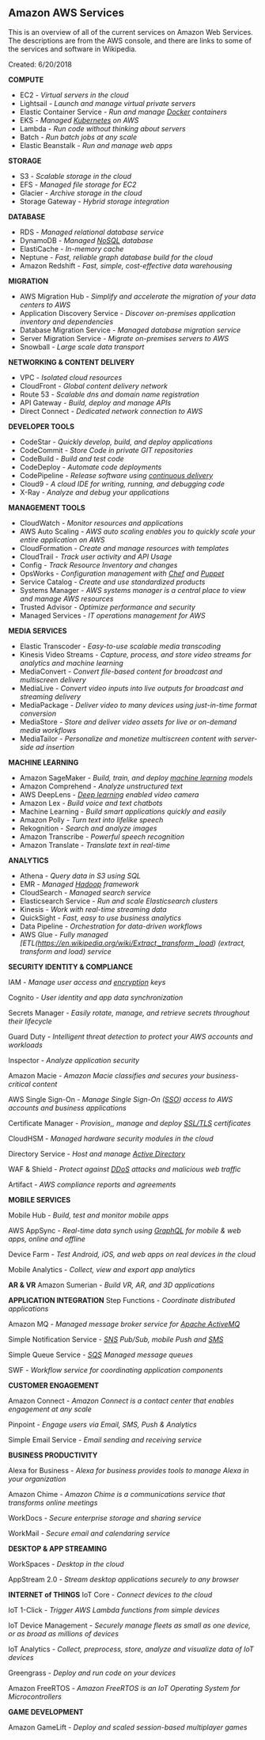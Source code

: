 ## Amazon AWS Services

This is an overview of all of the current services on Amazon Web Services. The descriptions are from the AWS console, and there are links to some of the services and software in Wikipedia.

Created: 6/20/2018

**COMPUTE**

 - EC2 - *Virtual servers in the cloud*
 - Lightsail - *Launch and manage virtual private servers*
 - Elastic Container Service - *Run and manage
   [Docker](https://www.docker.com/) containers*
 - EKS - *Managed [Kubernetes](https://kubernetes.io/) on AWS*
 - Lambda - *Run code without thinking about servers*
 - Batch - *Run batch jobs at any scale*
 - Elastic Beanstalk - *Run and manage web apps*

**STORAGE**

 - S3 - *Scalable storage in the cloud*
 - EFS - *Managed file storage for EC2*
 - Glacier - *Archive storage in the cloud*
 - Storage Gateway - *Hybrid storage integration*

**DATABASE**

 - RDS - *Managed relational database service*
 - DynamoDB - *Managed [NoSQL](https://en.wikipedia.org/wiki/NoSQL)   database*
 - ElastiCache - *In-memory cache*
 - Neptune - *Fast, reliable graph database build for the cloud*
 - Amazon Redshift - *Fast, simple, cost-effective data warehousing*

**MIGRATION**

 - AWS Migration Hub - *Simplify and accelerate the migration of your  data centers to AWS*
 - Application Discovery Service - *Discover on-premises application inventory and dependencies*
 - Database Migration Service - *Managed database migration service*
 - Server Migration Service - *Migrate on-premises servers to AWS*
 - Snowball - *Large scale data transport*

**NETWORKING & CONTENT DELIVERY**

 - VPC - *Isolated cloud resources*
 - CloudFront - *Global content delivery network*
 - Route 53 - *Scalable dns and domain name registration*
 - API Gateway - *Build, deploy and manage APIs*
 - Direct Connect - *Dedicated network connection to AWS*

**DEVELOPER TOOLS**

 - CodeStar - *Quickly develop, build, and deploy applications*
 - CodeCommit - *Store Code in private GIT repositories*
 - CodeBuild - *Build and test code*
 - CodeDeploy - *Automate code deployments*
 - CodePipeline - *Release software using [continuous
   delivery](https://en.wikipedia.org/wiki/Continuous_delivery)*
 - Cloud9 - *A cloud IDE   for writing, running, and debugging code*
 - X-Ray - *Analyze and debug your applications*

**MANAGEMENT TOOLS**

 - CloudWatch - *Monitor resources and applications*
 - AWS Auto Scaling - *AWS auto scaling enables you to quickly scale your entire application on AWS*
 - CloudFormation - *Create and manage resources with templates*
 - CloudTrail - *Track user activity and API Usage*
 - Config - *Track Resource Inventory and changes*
 - OpsWorks - *Configuration management with
   [Chef](https://en.wikipedia.org/wiki/Chef_%28software%29) and  [Puppet](https://en.wikipedia.org/wiki/Puppet_%28software%29)*
 - Service Catalog - *Create and use standardized products*
 - Systems Manager - *AWS systems manager is a central place to view and  manage AWS resources*
 - Trusted Advisor - *Optimize performance and security*
 - Managed Services - *IT operations management for AWS*

**MEDIA SERVICES**

 - Elastic Transcoder - *Easy-to-use scalable media transcoding*
 - Kinesis Video Streams - *Capture, process, and store video streams  for analytics and machine learning*
 - MediaConvert - *Convert file-based content for broadcast and
   multiscreen delivery*
 - MediaLive - *Convert video inputs into live outputs for broadcast and streaming delivery*
 - MediaPackage - *Deliver video to many devices using just-in-time format conversion*
 - MediaStore - *Store and deliver video assets for live or on-demand media workflows*
 - MediaTailor - *Personalize and monetize multiscreen content with server-side ad insertion*

**MACHINE LEARNING**

 - Amazon SageMaker - *Build, train, and deploy [machine
   learning](https://en.wikipedia.org/wiki/Machine_learning) models*
 - Amazon Comprehend - *Analyze unstructured text*
 - AWS DeepLens - *[Deep learning](https://en.wikipedia.org/wiki/Deep_learning) enabled video camera*
 - Amazon Lex - *Build voice and text chatbots*
 - Machine Learning - *Build smart applications quickly and easily*
 - Amazon Polly - *Turn text into lifelike speech*
 - Rekognition - *Search and analyze images*
 - Amazon Transcribe - *Powerful speech recognition*
 - Amazon Translate - *Translate text in real-time*

**ANALYTICS**

 - Athena - *Query data in S3 using SQL*
 - EMR - *Managed [Hadoop](http://hadoop.apache.org/)  framework*
 - CloudSearch - *Managed search service*
 - Elasticsearch Service - *Run and scale Elasticsearch clusters*
 - Kinesis - *Work with real-time streaming data*
 - QuickSight - *Fast, easy to use business analytics*
 - Data Pipeline - *Orchestration for data-driven workflows*
 - AWS Glue - *Fully managed   [ETL(https://en.wikipedia.org/wiki/Extract,_transform,_load)
   (extract, transform and load) service*

**SECURITY IDENTITY & COMPLIANCE**

IAM - *Manage user access and [encryption](https://en.wikipedia.org/wiki/Public-key_cryptography) keys*

Cognito - *User identity and app data synchronization*

Secrets Manager - *Easily rotate, manage, and retrieve secrets throughout their lifecycle*

Guard Duty - *Intelligent threat detection to protect your AWS accounts and workloads*

Inspector - *Analyze application security*

Amazon Macie - *Amazon Macie classifies and secures your business-critical content*

AWS Single Sign-On - *Manage Single Sign-On ([SSO](https://en.wikipedia.org/wiki/Single_sign-on)) access to AWS accounts and business applications*

Certificate Manager - *Provision,, manage and deploy [SSL/TLS](https://en.wikipedia.org/wiki/Transport_Layer_Security) certificates*

CloudHSM - *Managed hardware security modules in the cloud*

Directory Service - *Host and manage [Active Directory](https://en.wikipedia.org/wiki/Active_Directory)*

WAF & Shield - *Protect against [DDoS](https://en.wikipedia.org/wiki/Denial-of-service_attack#Distributed_attack) attacks and malicious web traffic*

Artifact - *AWS compliance reports and agreements*

**MOBILE SERVICES**

Mobile Hub - *Build, test and monitor mobile apps*

AWS AppSync - *Real-time data synch using [GraphQL](https://en.wikipedia.org/wiki/GraphQL) for mobile & web apps, online and offline*

Device Farm - *Test Android, iOS, and web apps on real devices in the cloud*

Mobile Analytics - *Collect, view and export app analytics*


**AR & VR**
Amazon Sumerian - *Build VR, AR, and 3D applications*


**APPLICATION INTEGRATION**
Step Functions - *Coordinate distributed applications*

Amazon MQ - *Managed message broker service for [Apache ActiveMQ](https://en.wikipedia.org/wiki/Apache_ActiveMQ)*

Simple Notification Service - *[SNS](https://en.wikipedia.org/wiki/Amazon_Simple_Notification_Service) Pub/Sub, mobile Push and [SMS](https://en.wikipedia.org/wiki/SMS)*

Simple Queue Service - *[SQS](https://en.wikipedia.org/wiki/Amazon_Simple_Queue_Service) Managed message queues*

SWF - *Workflow service for coordinating application components*

**CUSTOMER ENGAGEMENT**

Amazon Connect - *Amazon Connect is a contact center that enables engagement at any scale*

Pinpoint - *Engage users via Email, SMS, Push & Analytics*

Simple Email Service - *Email sending and receiving service*

**BUSINESS PRODUCTIVITY**

Alexa for Business - *Alexa for business provides tools to manage Alexa in your organization*

Amazon Chime - *Amazon Chime is a communications service that transforms online meetings*

WorkDocs - *Secure enterprise storage and sharing service*

WorkMail - *Secure email and calendaring service*

**DESKTOP & APP STREAMING**

WorkSpaces - *Desktop in the cloud*

AppStream 2.0 - *Stream desktop applications securely to any browser*

**INTERNET of THINGS**
IoT Core - *Connect devices to the cloud*

IoT 1-Click - *Trigger AWS Lambda functions from simple devices*

IoT Device Management - *Securely manage fleets as small as one device, or as broad as millions of devices*

IoT Analytics - *Collect, preprocess, store, analyze and visualize data of IoT devices*

Greengrass - *Deploy and run code on your devices*

Amazon FreeRTOS - *Amazon FreeRTOS is an IoT Operating System for Microcontrollers*

**GAME DEVELOPMENT**

Amazon GameLift - *Deploy and scaled session-based multiplayer games*



<!--stackedit_data:
eyJoaXN0b3J5IjpbMjU4NTA2MzQxXX0=
-->
<!--stackedit_data:
eyJoaXN0b3J5IjpbMzM0MDExNzI2LC0xMDU0MjU1MTM2LDE5OT
g0Mzc0MzksMTA4Mjg1ODA4MCwtMTc5Mzk3NzEzNiwtOTM4Njk0
NzM2LC05NTMzNzg3OTIsMTkyODkxMDE1NywtMTk4NDI1OTQ1OS
w1NzM1NTE4MDAsLTEyNTYzNTcxNDEsLTE5ODg2MjgwNDcsMjA0
ODQzNDY5Niw3MTUyOTIwODgsLTE4ODk5MzY0MjIsMTU0MzQ4ND
IwMl19
-->